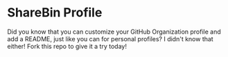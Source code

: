 # ShareBin Profile
Did you know that you can customize your GitHub Organization profile
and add a README, just like you can for personal profiles? 
I didn't know that either! Fork this repo to give it a try today!